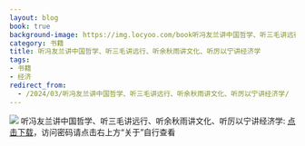 ```yaml
---
layout: blog
book: true
background-image: https://img.locyoo.com/book听冯友兰讲中国哲学、听三毛讲远行、听余秋雨讲文化、听厉以宁讲经济学.jpg
category: 书籍
title: 听冯友兰讲中国哲学、听三毛讲远行、听余秋雨讲文化、听厉以宁讲经济学
tags:
- 书籍
- 经济
redirect_from:
  - /2024/03/听冯友兰讲中国哲学、听三毛讲远行、听余秋雨讲文化、听厉以宁讲经济学/
---
```

![](https://img.locyoo.com/book听冯友兰讲中国哲学、听三毛讲远行、听余秋雨讲文化、听厉以宁讲经济学.jpg)
听冯友兰讲中国哲学、听三毛讲远行、听余秋雨讲文化、听厉以宁讲经济学: <a name = "ref1" href="https://url18.ctfile.com/f/50983618-1380049291-2fb7e0?p=3619">点击下载</a>，访问密码请点击右上方“关于”自行查看